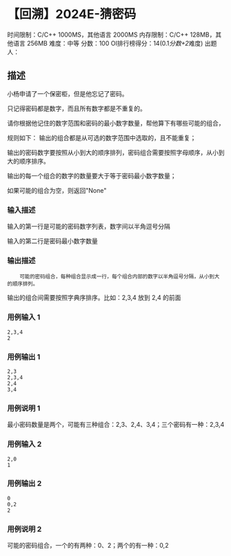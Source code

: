 # 【回溯】2024E-猜密码

时间限制：C/C++ 1000MS，其他语言 2000MS
内存限制：C/C++ 128MB，其他语言 256MB
难度：中等
分数：100 OI排行榜得分：14(0.1*分数+2*难度)
出题人：

## 描述

小杨申请了一个保密柜，但是他忘记了密码。

只记得密码都是数字，而且所有数字都是不重复的。

 请你根据他记住的数字范围和密码的最小数字数量，帮他算下有哪些可能的组合， 

规则如下： 输出的组合都是从可选的数字范围中选取的，且不能重复； 

输出的密码数字要按照从小到大的顺序排列，密码组合需要按照字母顺序，从小到大的顺序排序。 

输出的每一个组合的数字的数量要大于等于密码最小数字数量； 

如果可能的组合为空，则返回"None"

### 输入描述

输入的第一行是可能的密码数字列表，数字间以半角逗号分隔 

输入的第二行是密码最小数字数量

### 输出描述


		可能的密码组合，每种组合显示成一行，每个组合内部的数字以半角逗号分隔，从小到大的顺序排列。
输出的组合间需要按照字典序排序。比如：2,3,4 放到 2,4 的前面
	
### 用例输入 1 
```
2,3,4
2
```
### 用例输出 1 
```
2,3
2,3,4
2,4
3,4
```
### 用例说明 1 

最小密码数量是两个，可能有三种组合：2,3、2,4、3,4；三个密码有一种：2,3,4
### 用例输入 2 
```
2,0
1
```
### 用例输出 2 
```
0
0,2
2
```
### 用例说明 2 

可能的密码组合，一个的有两种：0、2；两个的有一种：0,2